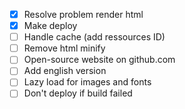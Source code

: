 - [x] Resolve problem render html
- [x] Make deploy
- [ ] Handle cache (add ressources ID)
- [ ] Remove html minify
- [ ] Open-source website on github.com
- [ ] Add english version
- [ ] Lazy load for images and fonts
- [ ] Don't deploy if build failed
